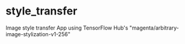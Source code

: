 # style_transfer
Image style transfer App using TensorFlow Hub's "magenta/arbitrary-image-stylization-v1-256"


